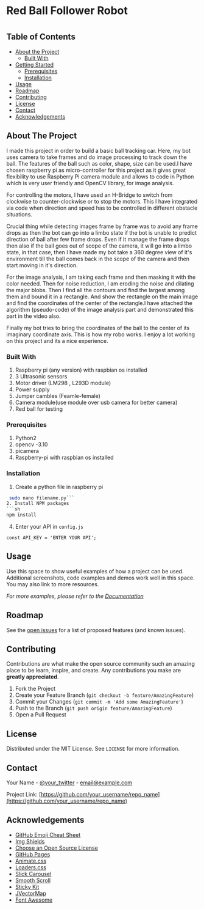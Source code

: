 <!--
*** Thanks for checking out this README Template. If you have a suggestion that would
*** make this better, please fork the repo and create a pull request or simply open
*** an issue with the tag "enhancement".
*** Thanks again! Now go create something AMAZING! :D
-->

<h1>Red Ball Follower Robot<h1>


<!-- TABLE OF CONTENTS -->
## Table of Contents

* [About the Project](#about-the-project)
  * [Built With](#built-with)
* [Getting Started](#getting-started)
  * [Prerequisites](#prerequisites)
  * [Installation](#installation)
* [Usage](#usage)
* [Roadmap](#roadmap)
* [Contributing](#contributing)
* [License](#license)
* [Contact](#contact)
* [Acknowledgements](#acknowledgements)



<!-- ABOUT THE PROJECT -->
## About The Project


I made this project in order to build a basic ball tracking car. Here, my bot uses camera to take frames and do image processing to track down the ball. The features of the ball such as color, shape, size can be used.I have chosen raspberry pi as micro-controller for this project as it gives great flexibility to use Raspberry Pi camera module and allows to code in Python which is very user friendly and OpenCV library, for image analysis.

For controlling the motors, I have used an H-Bridge to switch from clockwise to counter-clockwise or to stop the motors. This I have integrated via code when direction and speed has to be controlled in different obstacle situations.

Crucial thing while detecting images frame by frame was to avoid any frame drops as then the bot can go into a limbo state if the bot is unable to predict direction of ball after few frame drops. Even if it manage the frame drops then also if the ball goes out of scope of the camera, it will go into a limbo state, in that case, then I have made my bot take a 360 degree view of it's environment till the ball comes back in the scope of the camera and then start moving in it's direction.

For the image analysis, I am taking each frame and then masking it with the color needed. Then for noise reduction, I am eroding the noise and dilating the major blobs. Then I find all the contours and find the largest among them and bound it in a rectangle. And show the rectangle on the main image and find the coordinates of the center of the rectangle.I have attached the algorithm (pseudo-code) of the image analysis part and demonstrated this part in the video also. 

Finally my bot tries to bring the coordinates of the ball to the center of its imaginary coordinate axis. This is how my robo works. I enjoy a lot working on this project and its a nice experience.

### Built With
1. Raspberry pi (any version) with raspbian os installed
2. 3 Ultrasonic sensors 
3. Motor driver (LM298 , L293D module)
4. Power supply
5. Jumper cambles (Feamle-female)
6. Camera module(use module over usb camera for better camera)
7. Red ball for testing 

### Prerequisites


1. Python2
2. opencv -3.10
3. picamera
4. Raspberry-pi with raspbian os installed


### Installation

1. Create a python file in raspberry pi
```sh
 sudo nano filename.py```
2. Install NPM packages
```sh
npm install
```
4. Enter your API in `config.js`
```JS
const API_KEY = 'ENTER YOUR API';
```



<!-- USAGE EXAMPLES -->
## Usage

Use this space to show useful examples of how a project can be used. Additional screenshots, code examples and demos work well in this space. You may also link to more resources.

_For more examples, please refer to the [Documentation](https://example.com)_



<!-- ROADMAP -->
## Roadmap

See the [open issues](https://github.com/othneildrew/Best-README-Template/issues) for a list of proposed features (and known issues).



<!-- CONTRIBUTING -->
## Contributing

Contributions are what make the open source community such an amazing place to be learn, inspire, and create. Any contributions you make are **greatly appreciated**.

1. Fork the Project
2. Create your Feature Branch (`git checkout -b feature/AmazingFeature`)
3. Commit your Changes (`git commit -m 'Add some AmazingFeature'`)
4. Push to the Branch (`git push origin feature/AmazingFeature`)
5. Open a Pull Request



<!-- LICENSE -->
## License

Distributed under the MIT License. See `LICENSE` for more information.



<!-- CONTACT -->
## Contact

Your Name - [@your_twitter](https://twitter.com/your_username) - email@example.com

Project Link: [https://github.com/your_username/repo_name](https://github.com/your_username/repo_name)



<!-- ACKNOWLEDGEMENTS -->
## Acknowledgements
* [GitHub Emoji Cheat Sheet](https://www.webpagefx.com/tools/emoji-cheat-sheet)
* [Img Shields](https://shields.io)
* [Choose an Open Source License](https://choosealicense.com)
* [GitHub Pages](https://pages.github.com)
* [Animate.css](https://daneden.github.io/animate.css)
* [Loaders.css](https://connoratherton.com/loaders)
* [Slick Carousel](https://kenwheeler.github.io/slick)
* [Smooth Scroll](https://github.com/cferdinandi/smooth-scroll)
* [Sticky Kit](http://leafo.net/sticky-kit)
* [JVectorMap](http://jvectormap.com)
* [Font Awesome](https://fontawesome.com)





<!-- MARKDOWN LINKS & IMAGES -->
<!-- https://www.markdownguide.org/basic-syntax/#reference-style-links -->
[contributors-shield]: https://img.shields.io/github/contributors/othneildrew/Best-README-Template.svg?style=flat-square
[contributors-url]: https://github.com/othneildrew/Best-README-Template/graphs/contributors
[forks-shield]: https://img.shields.io/github/forks/othneildrew/Best-README-Template.svg?style=flat-square
[forks-url]: https://github.com/othneildrew/Best-README-Template/network/members
[stars-shield]: https://img.shields.io/github/stars/othneildrew/Best-README-Template.svg?style=flat-square
[stars-url]: https://github.com/othneildrew/Best-README-Template/stargazers
[issues-shield]: https://img.shields.io/github/issues/othneildrew/Best-README-Template.svg?style=flat-square
[issues-url]: https://github.com/othneildrew/Best-README-Template/issues
[license-shield]: https://img.shields.io/github/license/othneildrew/Best-README-Template.svg?style=flat-square
[license-url]: https://github.com/othneildrew/Best-README-Template/blob/master/LICENSE.txt
[linkedin-shield]: https://img.shields.io/badge/-LinkedIn-black.svg?style=flat-square&logo=linkedin&colorB=555
[linkedin-url]: https://linkedin.com/in/othneildrew
[product-screenshot]: images/screenshot.png
